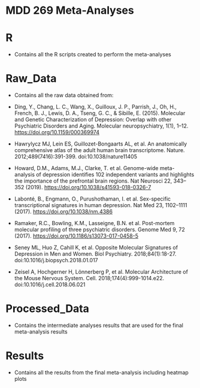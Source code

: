 # MDD 269 Meta-Analyses <h1>

# R
- Contains all the R scripts created to perform the meta-analyses

# Raw_Data
- Contains all the raw data obtained from:

* Ding, Y., Chang, L. C., Wang, X., Guilloux, J. P., Parrish, J., Oh, H., French, B. J., Lewis, D. A., Tseng, G. C., & Sibille, E. (2015). Molecular and Genetic Characterization of Depression: Overlap with other Psychiatric Disorders and Aging. Molecular neuropsychiatry, 1(1), 1–12. https://doi.org/10.1159/000369974

* Hawrylycz MJ, Lein ES, Guillozet-Bongaarts AL, et al. An anatomically comprehensive atlas of the adult human brain transcriptome. Nature. 2012;489(7416):391-399. doi:10.1038/nature11405

* Howard, D.M., Adams, M.J., Clarke, T. et al. Genome-wide meta-analysis of depression identifies 102 independent variants and highlights the importance of the prefrontal brain regions. Nat Neurosci 22, 343–352 (2019). https://doi.org/10.1038/s41593-018-0326-7

* Labonté, B., Engmann, O., Purushothaman, I. et al. Sex-specific transcriptional signatures in human depression. Nat Med 23, 1102–1111 (2017). https://doi.org/10.1038/nm.4386

* Ramaker, R.C., Bowling, K.M., Lasseigne, B.N. et al. Post-mortem molecular profiling of three psychiatric disorders. Genome Med 9, 72 (2017). https://doi.org/10.1186/s13073-017-0458-5

* Seney ML, Huo Z, Cahill K, et al. Opposite Molecular Signatures of Depression in Men and Women. Biol Psychiatry. 2018;84(1):18-27. doi:10.1016/j.biopsych.2018.01.017 

* Zeisel A, Hochgerner H, Lönnerberg P, et al. Molecular Architecture of the Mouse Nervous System. Cell. 2018;174(4):999-1014.e22. doi:10.1016/j.cell.2018.06.021

# Processed_Data
- Contains the intermediate analyses results that are used for the final meta-analysis results

# Results
- Contains all the results from the final meta-analysis including heatmap plots
